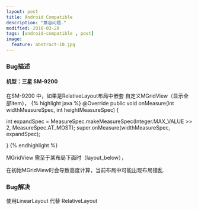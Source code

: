 ```yaml
---
layout: post
title: Android Compatible
description: "兼容问题."
modified: 2016-03-28
tags: [android-compatible , post]
image:
  feature: abstract-10.jpg
---
```


### Bug描述 

#### 机型：三星 SM-9200

在SM-9200 中，如果是RelativeLayout布局中嵌套 自定义MGridView（显示全部item），
{% highlight java %}
@Override
public void onMeasure(int widthMeasureSpec, int heightMeasureSpec) {

   int expandSpec = MeasureSpec.makeMeasureSpec(Integer.MAX_VALUE >> 2,
                MeasureSpec.AT_MOST);
   super.onMeasure(widthMeasureSpec, expandSpec);
   
}
{% endhighlight %}

MGridView 需至于某布局下面时（layout_below），

在初始MGridView时会导致高度计算，当前布局中可能出现布局错乱.

### Bug解决

使用LinearLayout 代替 RelativeLayout

